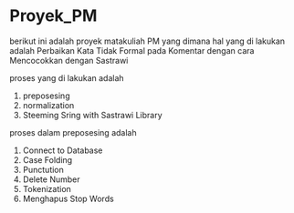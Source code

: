 # Proyek_PM

berikut ini adalah proyek matakuliah PM 
yang dimana hal yang di lakukan adalah Perbaikan Kata Tidak Formal pada Komentar dengan cara Mencocokkan dengan Sastrawi

proses yang di lakukan adalah 
1. preposesing
2. normalization 
3. Steeming Sring with Sastrawi Library

proses dalam preposesing adalah 
1. Connect to Database
2. Case Folding
3. Punctution
4. Delete Number
5. Tokenization
6. Menghapus Stop Words
